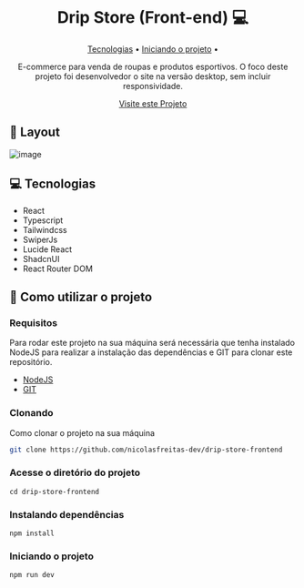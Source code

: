 <h1 align="center" style="font-weight: bold;">Drip Store (Front-end) 💻</h1>

<p align="center">
 <a href="#tech">Tecnologias</a> • 
 <a href="#started">Iniciando o projeto</a> • 
</p>

<p align="center">
    E-commerce para venda de roupas e produtos esportivos. O foco deste projeto foi desenvolvedor o site na versão desktop, sem incluir responsividade.
</p>

<p align="center">
     <a href="https://drip-store-frontend.vercel.app/" target="_blank">Visite este Projeto</a>
</p>

<h2 id="layout">🎨 Layout</h2>

![image](https://github.com/user-attachments/assets/530be478-fae9-40d6-80a4-3f45e35ba617)


<h2 id="tech">💻 Tecnologias</h2>

- React
- Typescript
- Tailwindcss
- SwiperJs
- Lucide React
- ShadcnUI
- React Router DOM

<h2 id="started">🚀 Como utilizar o projeto</h2>

<h3>Requisitos</h3>

Para rodar este projeto na sua máquina será necessária que tenha instalado NodeJS para realizar a instalação das dependências e GIT para clonar este repositório.

- [NodeJS](https://nodejs.org/pt)
- [GIT](https://git-scm.com/downloads)

<h3>Clonando</h3>

Como clonar o projeto na sua máquina

```bash
git clone https://github.com/nicolasfreitas-dev/drip-store-frontend
```

<h3>Acesse o diretório do projeto</h3>

```
cd drip-store-frontend
```

<h3>Instalando dependências</h3>

```
npm install
```

<h3>Iniciando o projeto</h3>

```
npm run dev
```
